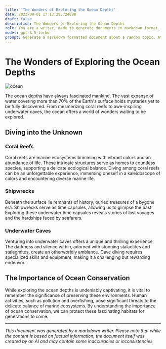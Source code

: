 ```yaml
---
title: 'The Wonders of Exploring the Ocean Depths'
date: 2023-09-01 17:13:29.724088
draft: false
description: The Wonders of Exploring the Ocean Depths
role: You are a writer, made to generate documents in markdown format. It is very important that all of the documents you generate are in valid markdown format.
model: gpt-3.5-turbo
prompt: Generate a markdown formatted document about a random topic. At the bottom, include a disclaimer explaining that the document was generated by you. The first line of the document should be the title. Make sure that the entire document is in proper markdown format, using a mix of various tags to make the document visually appealing.
---
```


# The Wonders of Exploring the Ocean Depths

![ocean](https://images.unsplash.com/photo-1457207535316-bca98a5ded92)

The ocean depths have always fascinated mankind. The vast expanse of water covering more than 70% of the Earth's surface holds mysteries yet to be fully discovered. From mesmerizing coral reefs to awe-inspiring underwater caves, the ocean offers a world of wonders waiting to be explored.

## Diving into the Unknown

### Coral Reefs

Coral reefs are marine ecosystems brimming with vibrant colors and an abundance of life. These intricate structures serve as homes to countless species, supporting a delicate ecological balance. Diving among coral reefs can be an unforgettable experience, immersing oneself in a kaleidoscope of colors and encountering diverse marine life.

### Shipwrecks

Beneath the surface lie remnants of history, buried treasures of a bygone era. Shipwrecks serve as time capsules, allowing us to glimpse the past. Exploring these underwater time capsules reveals stories of lost voyages and the hardships faced by seafarers.

### Underwater Caves

Venturing into underwater caves offers a unique and thrilling experience. The darkness and silence within, adorned with stunning stalactites and stalagmites, create an otherworldly ambiance. Cave diving requires specialized skills and equipment, making it a challenging but rewarding endeavor.

## The Importance of Ocean Conservation

While exploring the ocean depths is undeniably captivating, it is vital to remember the significance of preserving these environments. Human activities, such as pollution and overfishing, pose significant threats to the delicate balance of marine ecosystems. By understanding the importance of ocean conservation, we can protect these fascinating habitats for generations to come.

---

*This document was generated by a markdown writer. Please note that while the content is based on factual information, the document itself was created by an AI and may contain some inaccuracies or inconsistencies.*